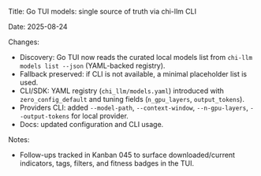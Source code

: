 Title: Go TUI models: single source of truth via chi-llm CLI

Date: 2025-08-24

Changes:
- Discovery: Go TUI now reads the curated local models list from `chi-llm models list --json` (YAML-backed registry).
- Fallback preserved: if CLI is not available, a minimal placeholder list is used.
- CLI/SDK: YAML registry (`chi_llm/models.yaml`) introduced with `zero_config_default` and tuning fields (`n_gpu_layers`, `output_tokens`).
- Providers CLI: added `--model-path`, `--context-window`, `--n-gpu-layers`, `--output-tokens` for local provider.
- Docs: updated configuration and CLI usage.

Notes:
- Follow-ups tracked in Kanban 045 to surface downloaded/current indicators, tags, filters, and fitness badges in the TUI.


